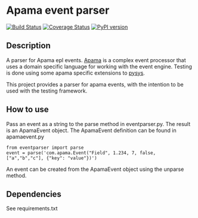 # Apama event parser
[![Build Status](https://travis-ci.org/DanskeBank/apamaeventparser.svg?branch=master)](https://travis-ci.org/DanskeBank/apamaeventparser)
[![Coverage Status](https://coveralls.io/repos/github/DanskeBank/apamaeventparser/badge.svg?branch=master)](https://coveralls.io/github/DanskeBank/apamaeventparser?branch=master)
[![PyPI version](https://badge.fury.io/py/apamaeventparser.svg)](https://badge.fury.io/py/apamaeventparser)
## Description

A parser for Apama epl events. 
[Apama](http://www.softwareag.com/corporate/products/apama_webmethods/analytics/overview/default.asp) 
is a complex event processor that uses a domain specific language for working with the event engine.
Testing is done using some apama specific extensions to [pysys](https://sourceforge.net/projects/pysys/).

This project provides a parser for apama events, with the intention to be used with the testing framework.

## How to use

Pass an event as a string to the parse method in eventparser.py. The result is an ApamaEvent
object. The ApamaEvent definition can be found in apamaevent.py

```
from eventparser import parse
event = parse('com.apama.Event("Field", 1.234, 7, false, ["a","b","c"], {"key": "value"})')
```

An event can be created from the ApamaEvent object using the unparse method.

## Dependencies
See requirements.txt
